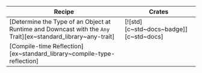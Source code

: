 | Recipe | Crates |
|---|---|
| [Determine the Type of an Object at Runtime and Downcast with the `Any` Trait][ex~standard_library~any-trait] | [![std][c~std~docs~badge]][c~std~docs] |
| [Compile-time Reflection][ex~standard_library~compile-type-reflection] | | |
